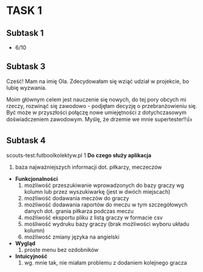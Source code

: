 # TASK 1 
## Subtask 1 
* 6/10
## Subtask 3 
Cześć! Mam na imię Ola. Zdecydowałam się wziąć udział w projekcie, bo lubię wyzwania. 

Moim głównym celem jest nauczenie się nowych, do tej pory obcych mi rzeczy, rozwinąć się zawodowo - podjęłam decyzję o przebranżowieniu się. Być może w przyszłości połączę nowe umiejętności z dotychczasowym doświadczeniem zawodowym. Myślę, że drzemie we mnie supertester!!👍
## Subtask 4
scouts-test.futboolkolektyw.pl
1 **Do czego służy aplikacja**
  1. baza najważniejszych informacji dot. piłkarzy, meczeczów
* **Funkcjonalności**
  1. możliwość przeszukiwanie wprowadzonych do bazy graczy wg kolumn lub przez wyszukiwarkę (jest w dwóch miejscach)
  2. możliwość dodawania meczów do graczy
  3. możliwość dodawania raportów do meczu w tym szczegółowych danych dot. grania piłkarza podczas meczu
  4. możliwość eksportu pliku z listą graczy w formacie csv
  5. mośliwość wydruku bazy graczy (brak możliwości wyboru układu kolumn) 
  6. możliwość zmiany języka na angielski
* **Wygląd**
  1. proste menu bez ozdobników
* **Intuicyjność**
  1. wg. mnie tak, nie miałam problemu z dodaniem kolejnego gracza

